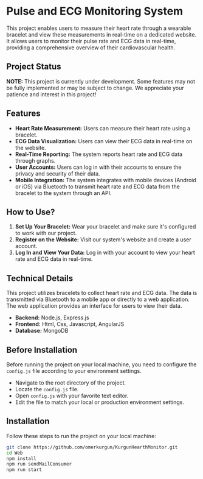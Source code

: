 # Pulse and ECG Monitoring System

This project enables users to measure their heart rate through a wearable bracelet and view these measurements in real-time on a dedicated website. It allows users to monitor their pulse rate and ECG data in real-time, providing a comprehensive overview of their cardiovascular health.

## Project Status

**NOTE:** This project is currently under development. Some features may not be fully implemented or may be subject to change. We appreciate your patience and interest in this project!

## Features

- **Heart Rate Measurement:** Users can measure their heart rate using a bracelet.
- **ECG Data Visualization:** Users can view their ECG data in real-time on the website.
- **Real-Time Reporting:** The system reports heart rate and ECG data through graphs.
- **User Accounts:** Users can log in with their accounts to ensure the privacy and security of their data.
- **Mobile Integration:** The system integrates with mobile devices (Android or iOS) via Bluetooth to transmit heart rate and ECG data from the bracelet to the system through an API.

## How to Use?

1. **Set Up Your Bracelet:** Wear your bracelet and make sure it's configured to work with our project.
2. **Register on the Website:** Visit our system's website and create a user account.
3. **Log In and View Your Data:** Log in with your account to view your heart rate and ECG data in real-time.

## Technical Details

This project utilizes bracelets to collect heart rate and ECG data. The data is transmitted via Bluetooth to a mobile app or directly to a web application. The web application provides an interface for users to view their data.

- **Backend:** Node.js, Express.js
- **Frontend:** Html, Css, Javascript, AngularJS
- **Database:** MongoDB

## Before Installation

Before running the project on your local machine, you need to configure the `config.js` file according to your environment settings.

- Navigate to the root directory of the project.
- Locate the `config.js` file.
- Open `config.js` with your favorite text editor.
- Edit the file to match your local or production environment settings.

## Installation

Follow these steps to run the project on your local machine:

```bash
git clone https://github.com/omerkurgun/KurgunHearthMonitor.git
cd Web
npm install
npm run sendMailConsumer
npm run start
